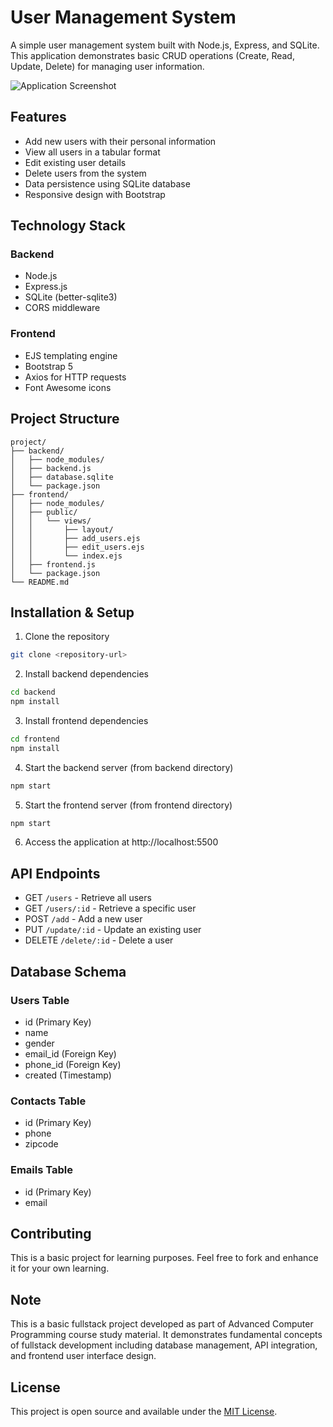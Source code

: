 # User Management System

A simple user management system built with Node.js, Express, and SQLite. This application demonstrates basic CRUD operations (Create, Read, Update, Delete) for managing user information.

![Application Screenshot](screenshot.png)

## Features

- Add new users with their personal information
- View all users in a tabular format
- Edit existing user details
- Delete users from the system
- Data persistence using SQLite database
- Responsive design with Bootstrap

## Technology Stack

### Backend
- Node.js
- Express.js
- SQLite (better-sqlite3)
- CORS middleware

### Frontend
- EJS templating engine
- Bootstrap 5
- Axios for HTTP requests
- Font Awesome icons

## Project Structure

```
project/
├── backend/
│   ├── node_modules/
│   ├── backend.js
│   ├── database.sqlite
│   └── package.json
├── frontend/
│   ├── node_modules/
│   ├── public/
│   │   └── views/
│   │       ├── layout/
│   │       ├── add_users.ejs
│   │       ├── edit_users.ejs
│   │       └── index.ejs
│   ├── frontend.js
│   └── package.json
└── README.md
```

## Installation & Setup

1. Clone the repository
```bash
git clone <repository-url>
```

2. Install backend dependencies
```bash
cd backend
npm install
```

3. Install frontend dependencies
```bash
cd frontend
npm install
```

4. Start the backend server (from backend directory)
```bash
npm start
```

5. Start the frontend server (from frontend directory)
```bash
npm start
```

6. Access the application at http://localhost:5500

## API Endpoints

- GET `/users` - Retrieve all users
- GET `/users/:id` - Retrieve a specific user
- POST `/add` - Add a new user
- PUT `/update/:id` - Update an existing user
- DELETE `/delete/:id` - Delete a user

## Database Schema

### Users Table
- id (Primary Key)
- name
- gender
- email_id (Foreign Key)
- phone_id (Foreign Key)
- created (Timestamp)

### Contacts Table
- id (Primary Key)
- phone
- zipcode

### Emails Table
- id (Primary Key)
- email

## Contributing

This is a basic project for learning purposes. Feel free to fork and enhance it for your own learning.

## Note

This is a basic fullstack project developed as part of Advanced Computer Programming course study material. It demonstrates fundamental concepts of fullstack development including database management, API integration, and frontend user interface design.

## License

This project is open source and available under the [MIT License](LICENSE).